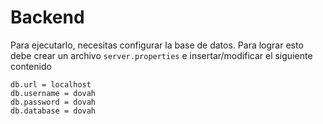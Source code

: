 <!--
Nombre del archivo: README.md
Fecha de creacion: 19/09/2022
Autor: Carlos Toro
Descripcion: Archivo con instrucciones para ejecutar el backend
-->

# Backend

Para ejecutarlo, necesitas configurar la base de datos. Para lograr esto debe crear un archivo
`server.properties` e insertar/modificar el siguiente contenido
```properties
db.url = localhost
db.username = dovah
db.password = dovah
db.database = dovah
```